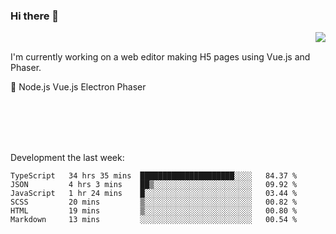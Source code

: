 ### Hi there 👋

<img align="right" src="https://github-readme-stats.vercel.app/api?username=jasonpanggo"/>

<br>
<p align="left">
I'm currently working on a web editor making H5 pages using Vue.js and Phaser.
</p>
<p align="left">
📖 Node.js Vue.js Electron Phaser
</p>
<br>
<br>
<br>
<br>

Development the last week:
<!--START_SECTION:waka-->

```text
TypeScript   34 hrs 35 mins  █████████████████████░░░░   84.37 %
JSON         4 hrs 3 mins    ██▒░░░░░░░░░░░░░░░░░░░░░░   09.92 %
JavaScript   1 hr 24 mins    █░░░░░░░░░░░░░░░░░░░░░░░░   03.44 %
SCSS         20 mins         ▒░░░░░░░░░░░░░░░░░░░░░░░░   00.82 %
HTML         19 mins         ▒░░░░░░░░░░░░░░░░░░░░░░░░   00.80 %
Markdown     13 mins         ░░░░░░░░░░░░░░░░░░░░░░░░░   00.54 %
```

<!--END_SECTION:waka-->

<!--
**JASONPANGGO/jasonpanggo** is a ✨ _special_ ✨ repository because its `README.md` (this file) appears on your GitHub profile.

Here are some ideas to get you started:

- 🔭 I’m currently working on ...
- 🌱 I’m currently learning ...
- 👯 I’m looking to collaborate on ...
- 🤔 I’m looking for help with ...
- 💬 Ask me about ...
- 📫 How to reach me: ...
- 😄 Pronouns: ...
- ⚡ Fun fact: ...
-->
